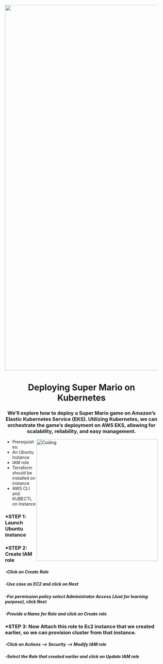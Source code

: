<img align="center" width="1200" src="https://upload.wikimedia.org/wikipedia/commons/thumb/0/05/Mario_Series_Logo.svg/800px-Mario_Series_Logo.svg.png">


<h1 align="center">Deploying Super Mario on Kubernetes</h1>

<h3 align="center">We’ll explore how to deploy a Super Mario game on Amazon’s Elastic Kubernetes Service (EKS). Utilizing Kubernetes, we can orchestrate the game’s deployment on AWS EKS, allowing for scalability, reliability, and easy management.</h3>


<img align="right" alt="Coding" width="400" src="https://i.pinimg.com/originals/e7/26/c7/e726c74ac081eed50feee1433d12c998.gif">


- Prerequisites:
- An Ubuntu Instance
- IAM role
- Terraform should be installed on instance
- AWS CLI and KUBECTL on Instance



<h3 align="left">*STEP 1: Launch Ubuntu instance</h3>

<h3 align="left">*STEP 2: Create IAM role</h3>

<h5 align="left">    -Click on Create Role</h5>
<h5 align="left">    -Use case as EC2 and click on Next</h5>
<h5 align="left">    -For permission policy select Administrator Access (Just for learning purpose), click Next</h5>
<h5 align="left">    -Provide a Name for Role and click on Create role</h5>

<h3 align="left">*STEP 3: Now Attach this role to Ec2 instance that we created earlier, so we can provision cluster from that instance.</h3>
<h5 align="left">    -Click on Actions –> Security –> Modify IAM role</h5>
<h5 align="left">    -Select the Role that created earlier and click on Update IAM role</h5>

